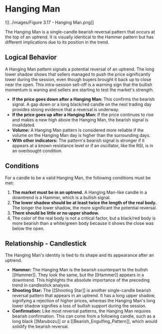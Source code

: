 # Hanging Man

![[../images/Figure 3.17 - Hanging Man.png]]

The Hanging Man is a single-candle bearish reversal pattern that occurs at the top of an uptrend. It is visually identical to the Hammer pattern but has different implications due to its position in the trend.

## Logical Behavior

A Hanging Man pattern signals a potential reversal of an uptrend. The long lower shadow shows that sellers managed to push the price significantly lower during the session, even though buyers brought it back up to close near the open. This intra-session sell-off is a warning sign that the bullish momentum is waning and sellers are starting to test the market's strength.

- **If the price goes down after a Hanging Man:** This confirms the bearish signal. A gap down or a long black/red candle on the next trading day provides strong evidence that a reversal is underway.
- **If the price goes up after a Hanging Man:** If the price continues to rise and makes a new high above the Hanging Man, the bearish signal is invalidated.
- **Volume:** A Hanging Man pattern is considered more reliable if the volume on the Hanging Man day is higher than the surrounding days.
- **With other indicators:** The pattern's bearish signal is stronger if it appears at a known resistance level or if an oscillator, like the RSI, is in an overbought condition.

## Conditions

For a candle to be a valid Hanging Man, the following conditions must be met:

1.  **The market must be in an uptrend.** A Hanging Man-like candle in a downtrend is a Hammer, which is a bullish signal.
2.  **The lower shadow should be at least twice the length of the real body.** The longer the lower shadow, the more significant the potential reversal.
3.  **There should be little or no upper shadow.**
4.  The color of the real body is not a critical factor, but a black/red body is more bearish than a white/green body because it shows the close was below the open.

## Relationship - Candlestick

The Hanging Man's identity is tied to its shape and its appearance after an uptrend.

- **Hammer:** The Hanging Man is the bearish counterpart to the bullish [[Hammer]]. They look the same, but the [[Hammer]] appears in a downtrend. This highlights the absolute importance of the preceding trend in candlestick analysis.
- **Shooting Star:** The [[Shooting Star]] is another single-candle bearish reversal pattern that appears in an uptrend. It has a long upper shadow, signifying a rejection of higher prices, whereas the Hanging Man's long lower shadow signifies a loss of bullish support during the session.
- **Confirmation:** Like most reversal patterns, the Hanging Man requires bearish confirmation. This can come from a following candle, such as a long black [[Marubozu]] or a [[Bearish_Engulfing_Pattern]], which would solidify the bearish reversal.
